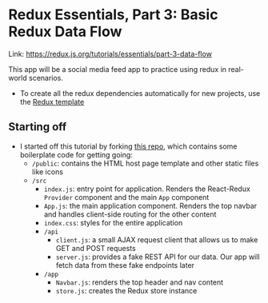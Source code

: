# Redux Essentials, Part 3: Basic Redux Data Flow

Link: https://redux.js.org/tutorials/essentials/part-3-data-flow

This app will be a social media feed app to practice using redux in real-world scenarios.

- To create all the redux dependencies automatically for new projects, use the [Redux template](!https://github.com/reduxjs/cra-template-redux)

## Starting off
- I started off this tutorial by forking [this repo](!https://github.com/reduxjs/redux-essentials-example-app), which contains some boilerplate code for getting going:
  - `/public`: contains the HTML host page template and other static files like icons
  - `/src`
    - `index.js`: entry point for application. Renders the React-Redux `Provider` component and the main `App` component
    - `App.js`: the main application component. Renders the top navbar and handles client-side routing for the other content
    - `index.css`: styles for the entire application
    - `/api`
      - `client.js`: a small AJAX request client that allows us to make GET and POST requests
      - `server.js`: provides a fake REST API for our data. Our app will fetch data from these fake endpoints later
    - `/app`
      - `Navbar.js`: renders the top header and nav content
      - `store.js`: creates the Redux store instance